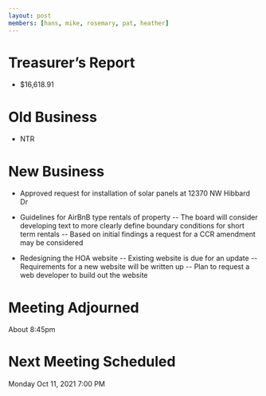 ```yaml
---
layout: post
members: [hans, mike, rosemary, pat, heather]
---
```

# Treasurer’s Report
- $16,618.91

# Old Business
- NTR

# New Business
- Approved request for installation of solar panels at 12370 NW Hibbard Dr

- Guidelines for AirBnB type rentals of property
-- The board will consider developing text to more clearly define boundary conditions for short term rentals
-- Based on initial findings a request for a CCR amendment may be considered

- Redesigning the HOA website
-- Existing website is due for an update
-- Requirements for a new website will be written up
-- Plan to request a web developer to build out the website

# Meeting Adjourned
About 8:45pm

# Next Meeting Scheduled
Monday Oct 11, 2021 7:00 PM

